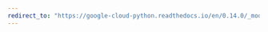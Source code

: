 ```yaml
---
redirect_to: "https://google-cloud-python.readthedocs.io/en/0.14.0/_modules/gcloud/bigtable/row_filters.html"
---
```

